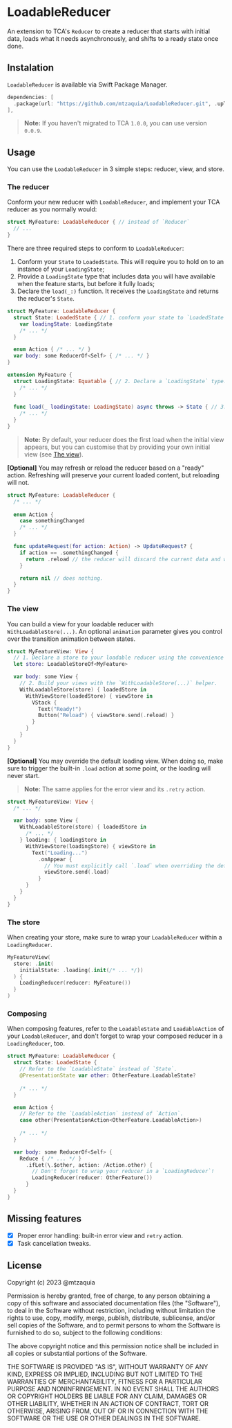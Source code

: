 # LoadableReducer

An extension to TCA's `Reducer` to create a reducer that starts with initial data, loads what it needs asynchronously, and shifts to a ready state once done.

## Instalation

`LoadableReducer` is available via Swift Package Manager.

```swift
dependencies: [
  .package(url: "https://github.com/mtzaquia/LoadableReducer.git", .upToNextMajor(from: "1.0.0")),
],
```

> **Note:**
> If you haven't migrated to TCA `1.0.0`, you can use version `0.0.9`.

## Usage

You can use the `LoadableReducer` in 3 simple steps: reducer, view, and store.

### The reducer

Conform your new reducer with `LoadableReducer`, and implement your TCA reducer as you normally would:

```swift
struct MyFeature: LoadableReducer { // instead of `Reducer`
  // ...
}
```

There are three required steps to conform to `LoadableReducer`:
1. Conform your `State` to `LoadedState`. This will require you to hold on to an instance of your `LoadingState`;
2. Provide a `LoadingState` type that includes data you will have available when the feature starts, but before it fully loads;
3. Declare the `load(_:)` function. It receives the `LoadingState` and returns the reducer's `State`.

```swift
struct MyFeature: LoadableReducer {
  struct State: LoadedState { // 1. conform your state to `LoadedState`
    var loadingState: LoadingState 
    /* ... */
  }

  enum Action { /* ... */ }
  var body: some ReducerOf<Self> { /* ... */ }
}

extension MyFeature {
  struct LoadingState: Equatable { // 2. Declare a `LoadingState` type. 
    /* ... */
  }
  
  func load(_ loadingState: LoadingState) async throws -> State { // 3. Add the `load(_:)` function.
    /* ... */
  }
}
```

> **Note:**
> By default, your reducer does the first load when the initial view appears, but you can customise that by providing your own initial view (see [The view](#the-view)).

**[Optional]** You may refresh or reload the reducer based on a "ready" action. Refreshing will preserve your current loaded content, but reloading will not.

```swift
struct MyFeature: LoadableReducer {
  /* ... */
   
  enum Action {
    case somethingChanged 
    /* ... */ 
  }

  func updateRequest(for action: Action) -> UpdateRequest? {
    if action == .somethingChanged {
      return .reload // the reducer will discard the current data and will fetch new data.
    }

    return nil // does nothing.
  }
}
```

### The view

You can build a view for your loadable reducer with `WithLoadableStore(...)`. An optional `animation` parameter gives you control over the transition animation between states. 

```swift
struct MyFeatureView: View {
  // 1. Declare a store to your loadable reducer using the convenience alias.
  let store: LoadableStoreOf<MyFeature>

  var body: some View {
    // 2. Build your views with the `WithLoadableStore(...)` helper.
    WithLoadableStore(store) { loadedStore in
      WithViewStore(loadedStore) { viewStore in
        VStack {
          Text("Ready!")
          Button("Reload") { viewStore.send(.reload) }
        }
      }
    }
  }
}
```

**[Optional]** You may override the default loading view. When doing so, make sure to trigger the built-in `.load` action at some point, or the loading will never start.

> **Note:**
> The same applies for the error view and its `.retry` action.

```swift
struct MyFeatureView: View {
  /* ... */

  var body: some View {
    WithLoadableStore(store) { loadedStore in
      /* ... */
    } loading: { loadingStore in
      WithViewStore(loadingStore) { viewStore in
        Text("Loading...")
          .onAppear {
            // You must explicitly call `.load` when overriding the default loading view. 
            viewStore.send(.load)
          } 
      }
    }
  }
}
```

### The store

When creating your store, make sure to wrap your `LoadableReducer` within a `LoadingReducer`.

```swift
MyFeatureView(
  store: .init(
    initialState: .loading(.init(/* ... */))
  ) { 
    LoadingReducer(reducer: MyFeature()) 
  }
)
```

### Composing

When composing features, refer to the `LoadableState` and `LoadableAction` of your `LoadableReducer`, and don't forget to wrap your composed reducer in a `LoadingReducer`, too.

```swift
struct MyFeature: LoadableReducer {
  struct State: LoadedState {
    // Refer to the `LoadableState` instead of `State`.
    @PresentationState var other: OtherFeature.LoadableState? 
    
    /* ... */
  }

  enum Action {
    // Refer to the `LoadableAction` instead of `Action`.
    case other(PresentationAction<OtherFeature.LoadableAction>) 
    
    /* ... */
  }

  var body: some ReducerOf<Self> {
    Reduce { /* ... */ }
      .ifLet(\.$other, action: /Action.other) {
        // Don't forget to wrap your reducer in a `LoadingReducer`!
        LoadingReducer(reducer: OtherFeature()) 
      }
  }
}
```

## Missing features

- [X] Proper error handling: built-in error view and `retry` action.
- [X] Task cancellation tweaks.

## License

Copyright (c) 2023 @mtzaquia

Permission is hereby granted, free of charge, to any person obtaining a copy
of this software and associated documentation files (the "Software"), to deal
in the Software without restriction, including without limitation the rights
to use, copy, modify, merge, publish, distribute, sublicense, and/or sell
copies of the Software, and to permit persons to whom the Software is
furnished to do so, subject to the following conditions:

The above copyright notice and this permission notice shall be included in all
copies or substantial portions of the Software.

THE SOFTWARE IS PROVIDED "AS IS", WITHOUT WARRANTY OF ANY KIND, EXPRESS OR
IMPLIED, INCLUDING BUT NOT LIMITED TO THE WARRANTIES OF MERCHANTABILITY,
FITNESS FOR A PARTICULAR PURPOSE AND NONINFRINGEMENT. IN NO EVENT SHALL THE
AUTHORS OR COPYRIGHT HOLDERS BE LIABLE FOR ANY CLAIM, DAMAGES OR OTHER
LIABILITY, WHETHER IN AN ACTION OF CONTRACT, TORT OR OTHERWISE, ARISING FROM,
OUT OF OR IN CONNECTION WITH THE SOFTWARE OR THE USE OR OTHER DEALINGS IN THE
SOFTWARE.
